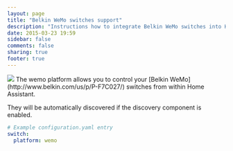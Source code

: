 ```yaml
---
layout: page
title: "Belkin WeMo switches support"
description: "Instructions how to integrate Belkin WeMo switches into Home Assistant."
date: 2015-03-23 19:59
sidebar: false
comments: false
sharing: true
footer: true
---
```


<img src='/images/supported_brands/belkin_wemo.png' class='brand pull-right' />
The wemo platform allows you to control your [Belkin WeMo](http://www.belkin.com/us/p/P-F7C027/) switches from within Home Assistant.

They will be automatically discovered if the discovery component is enabled.

```yaml
# Example configuration.yaml entry
switch:
  platform: wemo
```
